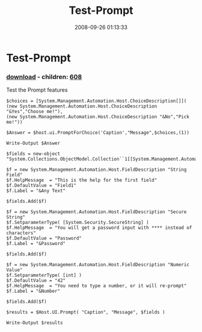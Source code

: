 ﻿---
pid:            605
poster:         Anonymous
title:          Test-Prompt
date:           2008-09-26 01:13:33
format:         posh
parent:         0
parent:         0
children:       608
---

# Test-Prompt

### [download](605.ps1) - children: [608](608.md)

Test the Prompt features

```posh
$choices = [System.Management.Automation.Host.ChoiceDescription[]](
(new System.Management.Automation.Host.ChoiceDescription "&Yes","Choose me!"),
(new System.Management.Automation.Host.ChoiceDescription "&No","Pick me!"))

$Answer = $host.ui.PromptForChoice('Caption',"Message",$choices,(1))

Write-Output $Answer

$fields = new-object "System.Collections.ObjectModel.Collection``1[[System.Management.Automation.Host.FieldDescription]]"

$f = new System.Management.Automation.Host.FieldDescription "String Field"
$f.HelpMessage  = "This is the help for the first field"
$f.DefaultValue = "Field1"
$f.Label = "&Any Text"

$fields.Add($f)

$f = new System.Management.Automation.Host.FieldDescription "Secure String"
$f.SetparameterType( [System.Security.SecureString] )
$f.HelpMessage  = "You will get a password input with **** instead of characters"
$f.DefaultValue = "Password"
$f.Label = "&Password"

$fields.Add($f)

$f = new System.Management.Automation.Host.FieldDescription "Numeric Value"
$f.SetparameterType( [int] )
$f.DefaultValue = "42"
$f.HelpMessage  = "You need to type a number, or it will re-prompt"
$f.Label = "&Number"

$fields.Add($f)

$results = $Host.UI.Prompt( "Caption", "Message", $fields )

Write-Output $results
```
